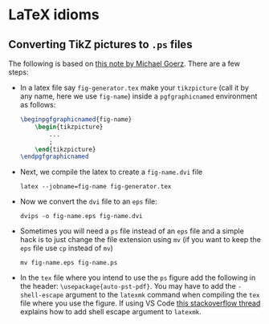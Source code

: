 # LaTeX idioms

## Converting TikZ pictures to `.ps` files

The following is based on [this note by Michael Goerz](https://michaelgoerz.net/notes/creating-eps-files-from-tikz.html#using-externalization). 
There are a few steps: 

- In a latex file say `fig-generator.tex` make your `tikzpicture` (call it by any name, here we use `fig-name`) inside a `pgfgraphicnamed` environment as follows:


    ```latex
    \beginpgfgraphicnamed{fig-name}
        \begin{tikzpicture}
            ...
            ;
        \end{tikzpicture}
    \endpgfgraphicnamed
    ```

- Next, we compile the latex to create a `fig-name.dvi` file

    ```shell
    latex --jobname=fig-name fig-generator.tex
    ```

- Now we convert the `dvi` file to an `eps` file:

    ```shell
    dvips -o fig-name.eps fig-name.dvi
    ```

- Sometimes you will need a `ps` file instead of an `eps` file and a simple hack is to just change the file extension using `mv` (if you want to keep the `eps` file use `cp` instead of `mv`)

    ```shell
    mv fig-name.eps fig-name.ps
    ```

- In the `tex` file where you intend to use the `ps` figure add the following in the header: `\usepackage{auto-pst-pdf}`.
You may have to add the `-shell-escape` argument to the `latexmk` command when compiling the `tex` file where you use the figure.
If using VS Code [this stackoverflow thread](https://tex.stackexchange.com/questions/516604/how-to-enable-shell-escape-or-write18-visual-studio-code-latex-workshop) explains how to add shell escape argument to `latexmk`.
